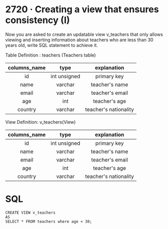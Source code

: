 # 2720 · Creating a view that ensures consistency (I)

Now you are asked to create an updatable view v_teachers that
only allows viewing and inserting information about teachers
who are less than 30 years old, write SQL statement to achieve it.

Table Definition : teachers (Teachers table)

| columns_name |     type     |      explanation      |
|:------------:|:------------:|:---------------------:|
|      id      | int unsigned |      primary key      |
|     name     |   varchar    |    teacher's name     |
|    email     |   varchar    |    teacher's email    |
|     age      |     int      |     teacher's age     |
|   country    |   varchar    | teacher's nationality |

View Definition: v_teachers(View)


| columns_name |     type     |      explanation      |
|:------------:|:------------:|:---------------------:|
|      id      | int unsigned |      primary key      |
|     name     |   varchar    |    teacher's name     |
|    email     |   varchar    |    teacher's email    |
|     age      |     int      |     teacher's age     |
|   country    |   varchar    | teacher's nationality |


# SQL 
```
CREATE VIEW v_teachers
AS
SELECT * FROM teachers where age < 30;
```
